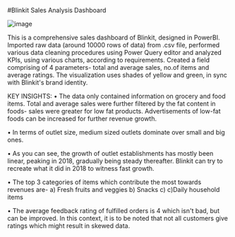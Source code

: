 #Blinkit Sales Analysis Dashboard

![image](https://github.com/user-attachments/assets/86992d3a-0124-49f8-b08a-aa0c61b20001)


This is a comprehensive sales dashboard of Blinkit, designed in PowerBI. Imported raw data (around 10000 rows of data) from .csv file, performed various data cleaning procedures using Power Query editor and analyzed KPIs, using various charts, according to requirements. Created a field comprising of 4 parameters- total and average sales, no.of items and average ratings.
The visualization uses shades of yellow and green, in sync with Blinkit's brand identity.

KEY INSIGHTS:
•	The data only contained information on grocery and food items. Total and average sales were further filtered by the fat content in foods- sales were greater for low fat products. Advertisements of low-fat foods can be increased for further revenue growth.

•	In terms of outlet size, medium sized outlets dominate over small and big ones.  

•	As you can see, the growth of outlet establishments has mostly been linear, peaking in 2018, gradually being steady thereafter. Blinkit can try to recreate what it did in 2018 to witness fast growth.

•	The top 3 categories of items which contribute the most towards revenues are-
a)	Fresh fruits and veggies
b)	Snacks
c)	c)Daily household items

•	The average feedback rating of fulfilled orders is 4 which isn't bad, but can be improved. In this context, it is to be noted that not all customers give ratings which might result in skewed data.
